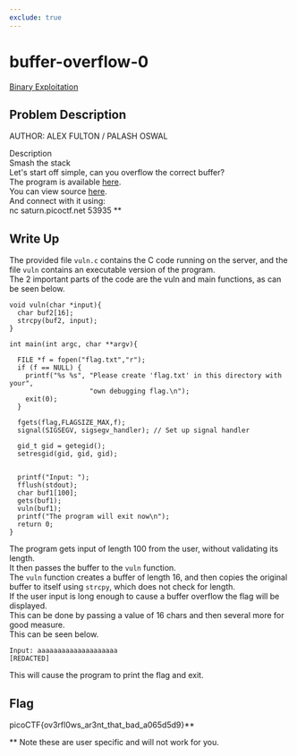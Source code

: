 ```yaml
---
exclude: true
---
```

# buffer-overflow-0

[Binary Exploitation](..)  

## Problem Description
AUTHOR: ALEX FULTON / PALASH OSWAL  

Description  
Smash the stack  
Let's start off simple, can you overflow the correct buffer?  
The program is available [here](https://artifacts.picoctf.net/c/520/vuln).  
You can view source [here](https://artifacts.picoctf.net/c/520/vuln.c).  
And connect with it using:  
nc saturn.picoctf.net 53935 **  


## Write Up

The provided file `vuln.c` contains the C code running on the server, and the file `vuln` contains an executable version of the program.  
The 2 important parts of the code are the vuln and main functions, as can be seen below.  
```
void vuln(char *input){
  char buf2[16];
  strcpy(buf2, input);
}

int main(int argc, char **argv){
  
  FILE *f = fopen("flag.txt","r");
  if (f == NULL) {
    printf("%s %s", "Please create 'flag.txt' in this directory with your",
                    "own debugging flag.\n");
    exit(0);
  }
  
  fgets(flag,FLAGSIZE_MAX,f);
  signal(SIGSEGV, sigsegv_handler); // Set up signal handler
  
  gid_t gid = getegid();
  setresgid(gid, gid, gid);


  printf("Input: ");
  fflush(stdout);
  char buf1[100];
  gets(buf1); 
  vuln(buf1);
  printf("The program will exit now\n");
  return 0;
}
```
The program gets input of length 100 from the user, without validating its length.  
It then passes the buffer to the `vuln` function.  
The `vuln` function creates a buffer of length 16, and then copies the original buffer to itself using `strcpy`, which does not check for length.  
If the user input is long enough to cause a buffer overflow the flag will be displayed.  
This can be done by passing a value of 16 chars and then several more for good measure.  
This can be seen below.  

```
Input: aaaaaaaaaaaaaaaaaaaa
[REDACTED]
```
This will cause the program to print the flag and exit.  

## Flag

picoCTF{ov3rfl0ws_ar3nt_that_bad_a065d5d9}**  

** Note these are user specific and will not work for you.
